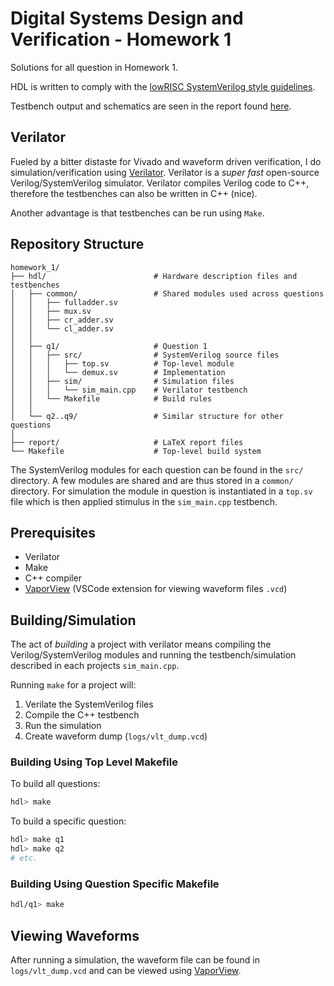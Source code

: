 # Digital Systems Design and Verification - Homework 1

Solutions for all question in Homework 1.

HDL is written to comply with the [lowRISC SystemVerilog style guidelines](https://github.com/lowRISC/style-guides).

Testbench output and schematics are seen in the report found [here](https://github.com/kth-ees/homework-1-apedersen00/releases/download/v1.0/andreasp_hw1.pdf).

## Verilator

Fueled by a bitter distaste for Vivado and waveform driven verification, I do simulation/verification using [Verilator](https://github.com/verilator/verilator). Verilator is a _super fast_ open-source Verilog/SystemVerilog simulator. Verilator compiles Verilog code to C++, therefore the testbenches can also be written in C++ (nice).

Another advantage is that testbenches can be run using `Make`.

## Repository Structure

```
homework_1/
├── hdl/                        # Hardware description files and testbenches
│   ├── common/                 # Shared modules used across questions
│   │   ├── fulladder.sv
│   │   ├── mux.sv
│   │   ├── cr_adder.sv
│   │   └── cl_adder.sv
│   │
│   ├── q1/                     # Question 1
│   │   ├── src/                # SystemVerilog source files
│   │   │   ├── top.sv          # Top-level module
│   │   │   └── demux.sv        # Implementation
│   │   ├── sim/                # Simulation files
│   │   │   └── sim_main.cpp    # Verilator testbench
│   │   └── Makefile            # Build rules
│   │
│   └── q2..q9/                 # Similar structure for other questions
│
├── report/                     # LaTeX report files
└── Makefile                    # Top-level build system
```

The SystemVerilog modules for each question can be found in the `src/` directory. A few modules are shared and are thus stored in a `common/` directory. For simulation the module in question is instantiated in a `top.sv` file which is then applied stimulus in the `sim_main.cpp` testbench.

## Prerequisites

- Verilator
- Make
- C++ compiler
- [VaporView](https://github.com/Lramseyer/vaporview) (VSCode extension for viewing waveform files `.vcd`)

## Building/Simulation

The act of _building_ a project with verilator means compiling the Verilog/SystemVerilog modules and running the testbench/simulation described in each projects `sim_main.cpp`.

Running `make` for a project will:

1. Verilate the SystemVerilog files
2. Compile the C++ testbench
3. Run the simulation
4. Create waveform dump (`logs/vlt_dump.vcd`)

### Building Using Top Level Makefile

To build all questions:

```bash
hdl> make
```

To build a specific question:

```bash
hdl> make q1
hdl> make q2
# etc.
```

### Building Using Question Specific Makefile

```bash
hdl/q1> make
```

## Viewing Waveforms

After running a simulation, the waveform file can be found in `logs/vlt_dump.vcd` and can be viewed using [VaporView](https://github.com/Lramseyer/vaporview).
